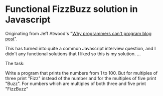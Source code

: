 # Functional FizzBuzz solution in Javascript

Originating from Jeff Atwood's "<a href="https://blog.codinghorror.com/why-cant-programmers-program/">Why programmers can't program blog post</a>".</p>

This has turned into quite a common Javascript interview question, and I didn't any functional solutions that I liked so this is my solution.
...

The task:

Write a program that prints the numbers from 1 to 100. But for multiples of three print "Fizz" instead of the number and for the multiples of five print "Buzz". For numbers which are multiples of both three and five print "FizzBuzz"
